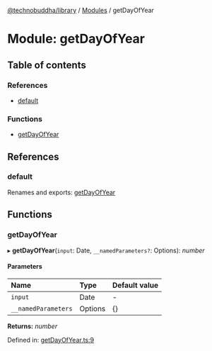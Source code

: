 [@technobuddha/library](../..) / [Modules](../Modules.md) / getDayOfYear

# Module: getDayOfYear

## Table of contents

### References

- [default](getdayofyear.md#default)

### Functions

- [getDayOfYear](getdayofyear.md#getdayofyear)

## References

### default

Renames and exports: [getDayOfYear](getdayofyear.md#getdayofyear)

## Functions

### getDayOfYear

▸ **getDayOfYear**(`input`: Date, `__namedParameters?`: Options): *number*

#### Parameters

| Name | Type | Default value |
| :------ | :------ | :------ |
| `input` | Date | - |
| `__namedParameters` | Options | {} |

**Returns:** *number*

Defined in: [getDayOfYear.ts:9](../../src/getDayOfYear.ts#L9)
